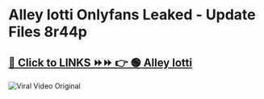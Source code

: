 
 # Alley lotti Onlyfans Leaked - Update Files 8r44p

## <h2><a href="https://clipsfans.com/Alley_lotti&ref=git">🔗 Click to LINKS ⏩⏩ 👉 🟢 Alley lotti </a></h2>

<a href="https://clipsfans.com/Alley_lotti&ref=git" rel="nofollow" data-target="animated-image.originalLink"><img src="https://i.ibb.co.com/xMMVF88/686577567.gif" alt="Viral Video Original" style="max-width: 100%; display: inline-block;" data-target="animated-image.originalImage"></a>

